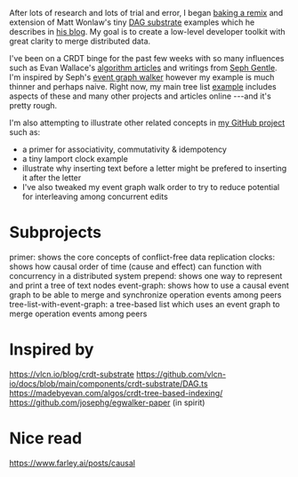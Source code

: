 
After lots of research and lots of trial and error, I began [baking a remix](https://github.com/simplygreatwork/converge) and extension of Matt Wonlaw's tiny [DAG substrate](https://github.com/vlcn-io/docs/blob/main/components/crdt-substrate/DAG.ts) examples which he describes in [his blog](https://vlcn.io/blog/crdt-substrate). My goal is to create a low-level developer toolkit with great clarity to merge distributed data.

I've been on a CRDT binge for the past few weeks with so many influences such as Evan Wallace's [algorithm articles](https://madebyevan.com/algos/crdt-tree-based-indexing/) and writings from [Seph Gentle](https://arxiv.org/abs/2409.14252).  I'm inspired by Seph's [event graph walker](https://github.com/josephg/egwalker-from-scratch) however my example is much thinner and perhaps naive. Right now, my main tree list [example](https://github.com/simplygreatwork/converge/tree/main/tree-list-with-event-graph) includes aspects of these and many other projects and articles online ---and it's pretty rough.

I'm also attempting to illustrate other related concepts in [my GitHub project](https://github.com/simplygreatwork/converge) such as:

- a primer for associativity, commutativity & idempotency
- a tiny lamport clock example
- illustrate why inserting text before a letter might be prefered to inserting it after the letter
- I've also tweaked my event graph walk order to try to reduce potential for interleaving among concurrent edits

# Subprojects
primer: shows the core concepts of conflict-free data replication
clocks: shows how causal order of time (cause and effect) can function with concurrency in a distributed system
prepend: shows one way to represent and print a tree of text nodes
event-graph: shows how to use a causal event graph to be able to merge and synchronize operation events among peers
tree-list-with-event-graph: a tree-based list which uses an event graph to merge operation events among peers

# Inspired by
https://vlcn.io/blog/crdt-substrate
https://github.com/vlcn-io/docs/blob/main/components/crdt-substrate/DAG.ts
https://madebyevan.com/algos/crdt-tree-based-indexing/
https://github.com/josephg/egwalker-paper (in spirit)

# Nice read
https://www.farley.ai/posts/causal
